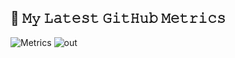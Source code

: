 ## 🔔 𝙼𝚢 𝙻𝚊𝚝𝚎𝚜𝚝 𝙶𝚒𝚝𝙷𝚞𝚋 𝙼𝚎𝚝𝚛𝚒𝚌𝚜
![Metrics](https://metrics.lecoq.io/RamuneRemonedo?template=classic&base.header=0&gists=1&lines=1)
![out](https://user-images.githubusercontent.com/99951138/181506462-7f95649d-adae-4eb8-91d6-f8ec4102a439.gif)
